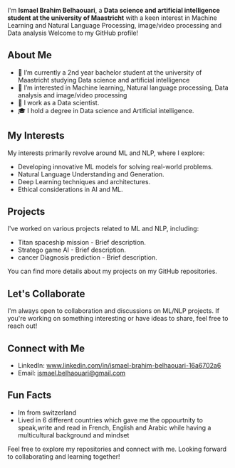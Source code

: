 I'm **Ismael Brahim Belhaouari**, a **Data science and artificial intelligence student at the university of Maastricht** with a keen interest in Machine Learning and Natural Language Processing, image/video processing and Data analysis Welcome to my GitHub profile!

## About Me

- 🌱 I’m currently a 2nd year bachelor student at the university of Maastricht studying Data science and artificial intelligence 
- 👀 I’m interested in Machine learning, Natural language processing, Data analysis and image/video processing 
- 💼 I work as a Data scientist.
- 🎓 I hold a degree in Data science and Artificial intelligence.

## My Interests

My interests primarily revolve around ML and NLP, where I explore:

- Developing innovative ML models for solving real-world problems.
- Natural Language Understanding and Generation.
- Deep Learning techniques and architectures.
- Ethical considerations in AI and ML.

## Projects

I've worked on various projects related to ML and NLP, including:

- Titan spaceship mission - Brief description.
- Stratego game AI - Brief description.
- cancer Diagnosis prediction - Brief description.

You can find more details about my projects on my GitHub repositories.

## Let's Collaborate

I'm always open to collaboration and discussions on ML/NLP projects. If you're working on something interesting or have ideas to share, feel free to reach out!

## Connect with Me

- LinkedIn: www.linkedin.com/in/ismael-brahim-belhaouari-16a6702a6
- Email: ismael.belhaouari@gmail.com

## Fun Facts

- Im from switzerland 
- Lived in 6 different countries which gave me the oppourtnity to speak,write and read in French, English and Arabic while having a multicultural background and mindset

Feel free to explore my repositories and connect with me. Looking forward to collaborating and learning together!

<!---
ismaelbelhaouari/ismaelbelhaouari is a ✨ special ✨ repository because its `README.md` (this file) appears on your GitHub profile.
You can click the Preview link to take a look at your changes.
--->
